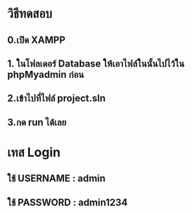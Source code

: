 # วิธีทดสอบ
##  0.เปิด XAMPP
##  1. ในโฟลเดอร์ Database ให้เอาไฟล์ในนั้นไปไว้ใน phpMyadmin ก่อน
##  2.เข้าไปที่ไฟล์ project.sln
##  3.กด run ได้เลย

# เทส Login
## ใช้ USERNAME : admin
## ใช้ PASSWORD : admin1234
